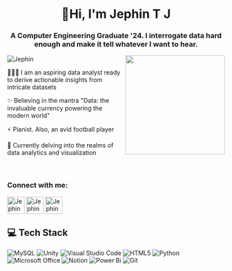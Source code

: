 <h1 align="center">👋Hi, I'm Jephin T J</h1>
<h3 align="center">A Computer Engineering Graduate '24. I interrogate data hard enough and make it tell whatever I want to hear.</h3>
<img align='right' src="https://media.giphy.com/media/M9gbBd9nbDrOTu1Mqx/giphy.gif" width="230">


<p align="left"> <img src="https://komarev.com/ghpvc/?username=jephinTJ&label=Profile%20views&color=0e75b6&style=flat" alt="Jephin" /> </p>

👩🏻‍💻 I am an aspiring data analyst ready to derive actionable insights from intricate datasets<br/>

✨ Believing in the mantra "Data: the invaluable currency powering the modern world"<br/>

⚡ Pianist. Also, an avid football player<br/>

💭 Currently delving into the realms of data analytics and visualization<br/>
<br><br/>

<h3 align="left">Connect with me:</h3>
<p align="left">
<a href="https://www.linkedin.com/in/jephintj" target="blank"><img align="center" src="https://img.icons8.com/color/48/000000/linkedin.png" alt="Jephin TJ"  width="40px" /></a>
<a href="mailto:jephintj@gmail.com" target="blank"><img align="center" src="https://img.icons8.com/fluency/48/mail--v1.png" alt="Jephin TJ"  width="40px" /></a>
<a href="https://jephin-portfolio.super.site" target="blank"><img align="center" src="https://img.icons8.com/fluency/48/resume-website.png" alt="Jephin TJ"  width="40px" /></a>
</p>

## 💻 Tech Stack
<!-- Badges from https://github.com/Ileriayo/markdown-badges -->
![MySQL](https://img.shields.io/badge/mysql-%2300f.svg?style=for-the-badge&logo=mysql&logoColor=white)
![Unity](https://img.shields.io/badge/unity-%23000000.svg?style=for-the-badge&logo=unity&logoColor=white)
![Visual Studio Code](https://img.shields.io/badge/Visual%20Studio%20Code-0078d7.svg?style=for-the-badge&logo=visual-studio-code&logoColor=white)
![HTML5](https://img.shields.io/badge/html5-%23E34F26.svg?style=for-the-badge&logo=html5&logoColor=white)
![Python](https://img.shields.io/badge/python-3670A0?style=for-the-badge&logo=python&logoColor=ffdd54)
![Microsoft Office](https://img.shields.io/badge/Microsoft_Office-D83B01?style=for-the-badge&logo=microsoft-office&logoColor=white)
![Notion](https://img.shields.io/badge/Notion-%23000000.svg?style=for-the-badge&logo=notion&logoColor=white)
![Power Bi](https://img.shields.io/badge/power_bi-F2C811?style=for-the-badge&logo=powerbi&logoColor=black)
![Git](https://img.shields.io/badge/git-%23F05033.svg?style=for-the-badge&logo=git&logoColor=white)
